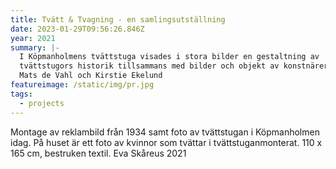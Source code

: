 ```yaml
---
title: Tvätt & Tvagning - en samlingsutställning
date: 2023-01-29T09:56:26.846Z
year: 2021
summary: |-
  I Köpmanholmens tvättstuga visades i stora bilder en gestaltning av 
  tvättstugors historik tillsammans med bilder och objekt av konstnärerna
  Mats de Vahl och Kirstie Ekelund
featureimage: /static/img/pr.jpg
tags:
  - projects
---
```


Montage av reklambild från 1934 samt foto av tvättstugan i Köpmanholmen idag. På huset är ett foto av kvinnor som tvättar i tvättstuganmonterat. 110 x 165 cm, bestruken textil. Eva Skåreus 2021